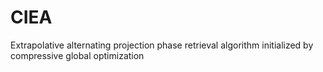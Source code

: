 # CIEA
Extrapolative alternating projection phase retrieval algorithm initialized by compressive global optimization
